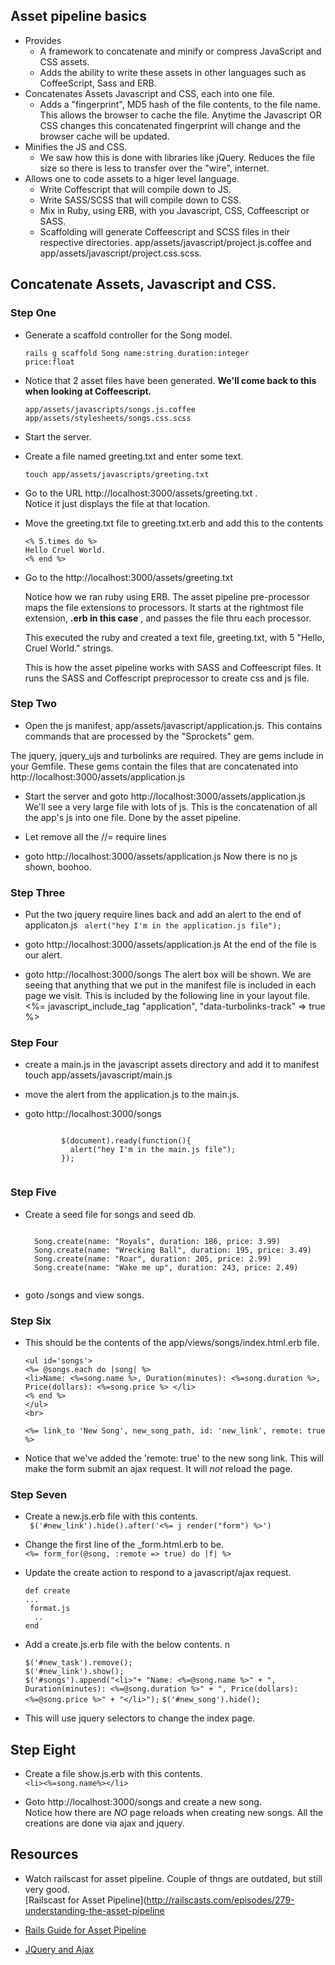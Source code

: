 ## Asset pipeline basics
   * Provides
     * A framework to concatenate and minify or compress JavaScript and CSS assets. 
     * Adds the ability to write these assets in other languages such as CoffeeScript, Sass and ERB.
   * Concatenates Assets Javascript and CSS, each into one file.
     * Adds a "fingerprint", MD5 hash of the file contents, to the file name. 
       This allows the browser to cache the file. Anytime the Javascript OR CSS changes this 
       concatenated fingerprint will change and the browser cache will be updated.
   * Minifies the JS and CSS. 
     * We saw how this is done with libraries like jQuery. Reduces the file size so there is less
     to transfer over the "wire", internet.
   * Allows one to code assets to a higer level language.
     * Write Coffescript that will compile down to JS. 
     * Write SASS/SCSS that will compile down to CSS. 
     * Mix in Ruby, using ERB, with you Javascript, CSS, Coffeescript or SASS.
     * Scaffolding will generate Coffeescript and SCSS files in their respective directories.
       app/assets/javascript/project.js.coffee and app/assets/javascript/project.css.scss. 

## Concatenate Assets, Javascript and CSS.

### Step One

* Generate a scaffold controller for the Song model.
     
     <code>rails g scaffold Song name:string duration:integer price:float</code>

* Notice that 2 asset files have been generated. **We'll come back to this when looking at Coffeescript.**  

	``app/assets/javascripts/songs.js.coffee``  
	``app/assets/stylesheets/songs.css.scss``

* Start the server.
    
* Create a file named greeting.txt and enter some text.

	``touch app/assets/javascripts/greeting.txt``  

* Go to the URL http://localhost:3000/assets/greeting.txt .  
	 Notice it just displays the file at that location.

* Move the greeting.txt file to greeting.txt.erb and add this to the contents

     ``<% 5.times do %>``  
     ``Hello Cruel World.``  
     ``<% end %>``  

*  Go to the http://localhost:3000/assets/greeting.txt
    
    Notice how we ran ruby using ERB. The asset pipeline pre-processor maps the 
    file extensions to processors. It starts at the rightmost file extension, __.erb in this case__ , and passes the file thru each processor.
    
   This executed the ruby and created a text file, greeting.txt, with 5 "Hello, Cruel World." strings.

    This is how the asset pipeline works with SASS and Coffeescript files. It runs
    the SASS and Coffescript preprocessor to create css and js file.


### Step Two  
* Open the js manifest, app/assets/javascript/application.js. This contains commands that are processed by the "Sprockets" gem. 
    
The jquery, jquery_ujs and turbolinks are required. They are gems include in your Gemfile. These  gems contain the files that are concatenated into  http://localhost:3000/assets/application.js

 * Start the server and goto 
     http://localhost:3000/assets/application.js
     We'll see a very large file with lots of js. This is the concatenation of all the app's js
     into one file. Done by the asset pipeline.

* Let remove all the //= require lines

* goto http://localhost:3000/assets/application.js
      Now there is no js shown, boohoo.

### Step Three
* Put the two jquery require lines back and add an alert to the end of applicaton.js
      <code>
        alert("hey I'm in the application.js file");
      </code>      

* goto http://localhost:3000/assets/application.js
      At the end of the file is our alert.

* goto http://localhost:3000/songs
      The alert box will be shown.
    We are seeing that anything that we put in the manifest file is included in each
    page we visit. This is included by the following line in your layout file.
     <%= javascript_include_tag "application", "data-turbolinks-track" => true %>
    
### Step Four  

* create a main.js in the javascript assets directory and add it to manifest
      touch app/assets/javascript/main.js

* move the alert from the application.js to the main.js.

* goto http://localhost:3000/songs

	<code>
	      $(document).ready(function(){  
            alert("hey I'm in the main.js file");  
          });
	</code>
	
### Step Five

* Create a seed file for songs and seed db.  
    
    <code>
    Song.create(name: "Royals", duration: 186, price: 3.99)
    Song.create(name: "Wrecking Ball", duration: 195, price: 3.49)
    Song.create(name: "Roar", duration: 205, price: 2.99)
    Song.create(name: "Wake me up", duration: 243, price: 2.49)
    </code>
    
* goto /songs and view songs.

### Step Six

* This should be the contents of the app/views/songs/index.html.erb file.  
   
    ``<ul id='songs'>``  
    ``<%= @songs.each do |song| %>``  
    ``<li>Name: <%=song.name %>, Duration(minutes): <%=song.duration %>, Price(dollars): <%=song.price %> </li>``  
    ``<% end %>``  
    ``</ul>``  
    ``<br>``  

    ``<%= link_to 'New Song', new_song_path, id: 'new_link', remote: true %>``  
	

* Notice that we've added the 'remote: true' to the new song link. This will make 
    the form submit an ajax request. It will *not* reload the page.

### Step Seven
* Create a new.js.erb file with this contents.  
      `` $('#new_link').hide().after('<%= j render("form") %>')``

* Change the first line of the _form.html.erb to be.    
      `` <%= form_for(@song, :remote => true) do |f| %> ``

* Update the create action to respond to a javascript/ajax request.   

    ``def create``   
    `` ... ``  
    ``  format.js ``  
    ``   .. ``  
    ``end``  
    
* Add a create.js.erb file with the below contents.  n

    ``$('#new_task').remove();``  
    ``$('#new_link').show();``  
    ``$('#songs').append("<li>"+ "Name: <%=@song.name %>" + ", Duration(minutes): <%=@song.duration %>" + ", Price(dollars): <%=@song.price %>" + "</li>");``
    ``$('#new_song').hide();``   

* This will use jquery selectors to change the index page.

## Step Eight

* Create a file show.js.erb with this contents.  
     ``<li><%=song.name%></li>``

* Goto http://localhost:3000/songs and create a new song.  
  Notice how there are *NO* page reloads when creating new songs. All 
   the creations are done via ajax and jquery.

## Resources

* Watch railscast for asset pipeline. Couple of thngs are outdated, but still very good.  
     [Railscast for Asset Pipeline](http://railscasts.com/episodes/279-understanding-the-asset-pipeline

* [Rails Guide for Asset Pipeline](http://guides.rubyonrails.org/asset_pipeline.html)  

* [JQuery and Ajax](http://railscasts.com/episodes/136-jquery-ajax-revised)  
